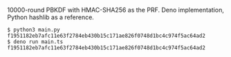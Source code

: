 10000-round PBKDF with HMAC-SHA256 as the PRF. Deno implementation, Python
hashlib as a reference.

```console
$ python3 main.py
f1951182eb7afc11e63f2784eb430b15c171ae826f0748d1bc4c974f5ac64ad2
$ deno run main.ts
f1951182eb7afc11e63f2784eb430b15c171ae826f0748d1bc4c974f5ac64ad2
```
